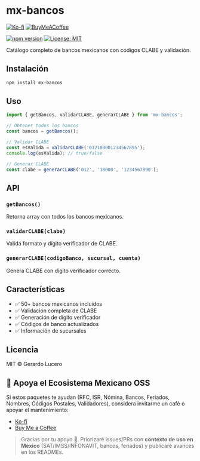 # mx-bancos

<!-- BADGES-DONATIONS-START -->
[![Ko-fi](https://img.shields.io/badge/Ko--fi-Donate-orange?logo=ko-fi)](https://ko-fi.com/gerardolucero)
[![BuyMeACoffee](https://img.shields.io/badge/Buy%20Me%20a%20Coffee-Support-yellow?logo=buy-me-a-coffee)](https://buymeacoffee.com/lucerorios0)
<!-- BADGES-DONATIONS-END -->


[![npm version](https://badge.fury.io/js/mx-bancos.svg)](https://badge.fury.io/js/mx-bancos)
[![License: MIT](https://img.shields.io/badge/License-MIT-yellow.svg)](https://opensource.org/licenses/MIT)

Catálogo completo de bancos mexicanos con códigos CLABE y validación.

## Instalación

```bash
npm install mx-bancos
```

## Uso

```javascript
import { getBancos, validarCLABE, generarCLABE } from 'mx-bancos';

// Obtener todos los bancos
const bancos = getBancos();

// Validar CLABE
const esValida = validarCLABE('012180001234567895');
console.log(esValida); // true/false

// Generar CLABE
const clabe = generarCLABE('012', '18000', '1234567890');
```

## API

### `getBancos()`
Retorna array con todos los bancos mexicanos.

### `validarCLABE(clabe)`
Valida formato y dígito verificador de CLABE.

### `generarCLABE(codigoBanco, sucursal, cuenta)`
Genera CLABE con dígito verificador correcto.

## Características

- ✅ 50+ bancos mexicanos incluidos
- ✅ Validación completa de CLABE
- ✅ Generación de dígito verificador
- ✅ Códigos de banco actualizados
- ✅ Información de sucursales

## Licencia

MIT © Gerardo Lucero

<!-- DONATIONS-START -->
## 💖 Apoya el Ecosistema Mexicano OSS

Si estos paquetes te ayudan (RFC, ISR, Nómina, Bancos, Feriados, Nombres, Códigos Postales, Validadores), considera invitarme un café o apoyar el mantenimiento:

- [Ko-fi](https://ko-fi.com/gerardolucero)
- [Buy Me a Coffee](https://buymeacoffee.com/lucerorios0)

> Gracias por tu apoyo 🙌. Priorizaré issues/PRs con **contexto de uso en México** (SAT/IMSS/INFONAVIT, bancos, feriados) y publicaré avances en los READMEs.
<!-- DONATIONS-END -->
